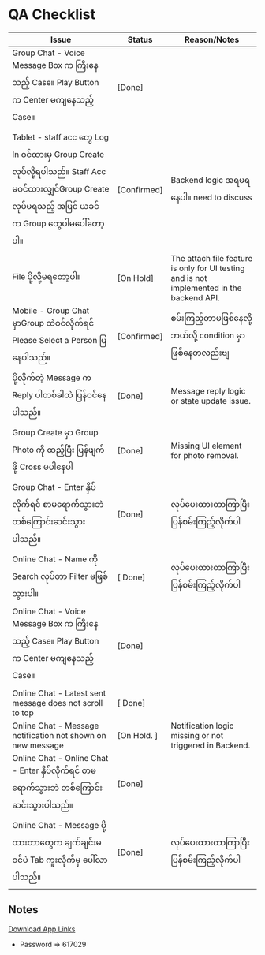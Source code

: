 
# QA Checklist

| Issue                                                                 | Status | Reason/Notes |
|-----------------------------------------------------------------------|------|-------------|
| Group Chat - Voice Message Box က ကြီးနေသည့် Case။ Play Button က Center မကျနေသည့် Case။| [Done]  |
| Tablet - staff acc တွေ Log In ဝင်ထားမှ Group Create လုပ်လို့ရပါသည်။ Staff Acc မဝင်ထားလျှင်Group Create လုပ်မရသည့် အပြင် ယခင် က Group တွေပါမပေါ်တော့ပါ။ | [Confirmed]  | Backend logic အရမရနေပါ။ need to discuss |
|File ပို့လို့မရတော့ပါ။                                              | [On Hold]  | The attach file feature is only for UI testing and is not implemented in the backend API. |
| Mobile - Group Chat မှာGroup ထဲဝင်လိုက်ရင် Please Select a Person ပြနေပါသည်။ | [Confirmed]  | စမ်းကြည့်တာမဖြစ်နေလို့ ဘယ်လို့ condition မှာ ဖြစ်နေတလည်းဗျ |
| ပို့လိုက်တဲ့ Message က Reply ပါတစ်ခါထဲ ပြန်ဝင်နေပါသည်။                            | [Done]  | Message reply logic or state update issue. |
| Group Create မှာ Group Photo ကို ထည့်ပြီး ပြန်ဖျက်ဖို့ Cross မပါနေပါ                    | [Done]  | Missing UI element for photo removal. |
| Group Chat - Enter နှိပ်လိုက်ရင် စာမရောက်သွားဘဲ တစ်ကြောင်းဆင်းသွားပါသည်။       | [Done]  | လုပ်ပေးထားတာကြာပြီး ပြန်စမ်းကြည့်လိုက်ပါ |
| Online Chat - Name ကို Search လုပ်တာ Filter မဖြစ်သွားပါ။                             | [ Done]  | လုပ်ပေးထားတာကြာပြီး ပြန်စမ်းကြည့်လိုက်ပါ |
| Online Chat - Voice Message Box က ကြီးနေသည့် Case။ Play Button က Center မကျနေသည့် Case။| [Done]  |  |
| Online Chat - Latest sent message does not scroll to top              | [ Done]  |  |
| Online Chat - Message notification not shown on new message           | [On Hold. ]  | Notification logic missing or not triggered in Backend. |
| Online Chat - Online Chat - Enter နှိပ်လိုက်ရင် စာမရောက်သွားဘဲ တစ်ကြောင်းဆင်းသွားပါသည်။      | [Done]  |  |
| Online Chat - Message ပို့ထားတာတွေက ချက်ချင်းမဝင်ပဲ Tab ကူးလိုက်မှ ပေါ်လာပါသည်။   | [Done]  | လုပ်ပေးထားတာကြာပြီး ပြန်စမ်းကြည့်လိုက်ပါ |


## Notes
[Download App Links](https://zapyatransfer.com/)

- Password => 617029
